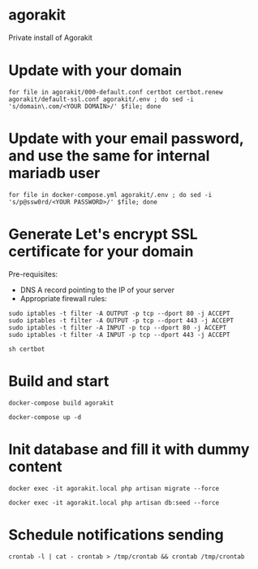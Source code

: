 # agorakit
Private install of Agorakit

# Update with your domain
`for file in agorakit/000-default.conf certbot certbot.renew agorakit/default-ssl.conf agorakit/.env ; do sed -i 's/domain\.com/<YOUR DOMAIN>/' $file; done`

# Update with your email password, and use the same for internal mariadb user
`for file in docker-compose.yml agorakit/.env ; do sed -i 's/p@ssw0rd/<YOUR PASSWORD>/' $file; done`

# Generate Let's encrypt SSL certificate for your domain
Pre-requisites:
- DNS A record pointing <YOUR DOMAIN> to the IP of your server
- Appropriate firewall rules:
```
sudo iptables -t filter -A OUTPUT -p tcp --dport 80 -j ACCEPT
sudo iptables -t filter -A OUTPUT -p tcp --dport 443 -j ACCEPT
sudo iptables -t filter -A INPUT -p tcp --dport 80 -j ACCEPT
sudo iptables -t filter -A INPUT -p tcp --dport 443 -j ACCEPT
```

`sh certbot`

# Build and start
`docker-compose build agorakit`

`docker-compose up -d`

# Init database and fill it with dummy content
`docker exec -it agorakit.local php artisan migrate --force`

`docker exec -it agorakit.local php artisan db:seed --force`

# Schedule notifications sending
`crontab -l | cat - crontab > /tmp/crontab && crontab /tmp/crontab`

